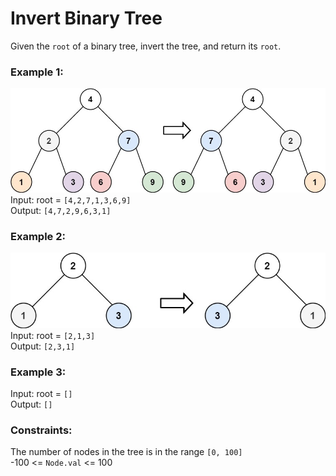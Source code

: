 # Invert Binary Tree
Given the `root` of a binary tree, invert the tree, and return its `root`.

### Example 1:
![example1.png](resources/example1.png)
Input: root = `[4,2,7,1,3,6,9]`  
Output: `[4,7,2,9,6,3,1]`

### Example 2:
![example2.png](resources/example2.png)
Input: root = `[2,1,3]`  
Output: `[2,3,1]`  

### Example 3:
Input: root = `[]`  
Output: `[]`

### Constraints:  
The number of nodes in the tree is in the range `[0, 100]`  
-100 <= `Node.val` <= 100